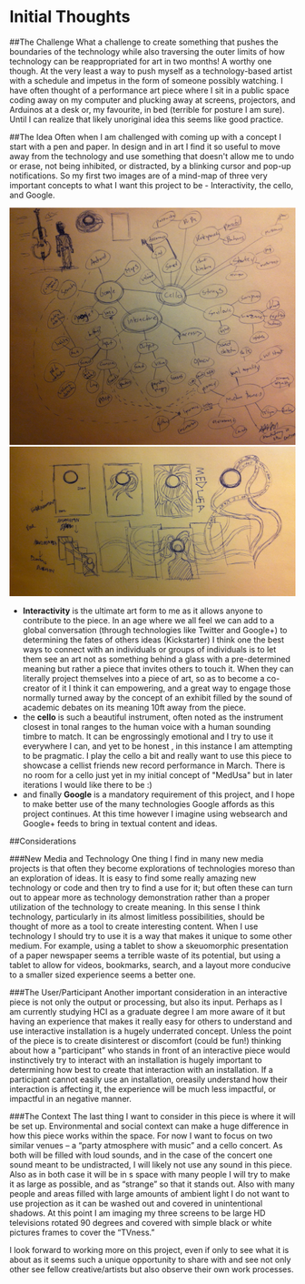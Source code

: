 # Initial Thoughts

##The Challenge
What a challenge to create something that pushes the boundaries of the technology while also traversing the outer limits of how technology can be reappropriated for art in two months! A worthy one though. At the very least a way to push myself as a technology-based artist with a schedule and impetus in the form of someone possibly watching. I have often thought of a performance art piece where I sit in a public space coding away on my computer and plucking away at screens, projectors, and Arduinos at a desk or, my favourite, in bed (terrible for posture I am sure). Until I can realize that likely unoriginal idea this seems like good practice.

##The Idea
Often when I am challenged with coming up with a concept I start with a pen and paper. In design and in art I find it so useful to move away from the technology and use something that doesn't allow me to undo or erase, not being inhibited, or distracted, by a blinking cursor and pop-up notifications. So my first two images are of a mind-map of three very important concepts to what I want this project to be - Interactivity, the cello, and Google.

![Mind Map](../project_images/MindMap.jpg?raw=true "Mind Map")
![First Rough Sketch of MedUsa](../project_images/Sketch_1.jpg?raw=true "First Rough Sketch of MedUsa")

- **Interactivity** is the ultimate art form to me as it allows anyone to contribute to the piece. In an age where we all feel we can add to a global conversation (through technologies like Twitter and Google+) to determining the fates of others ideas (Kickstarter) I think one the best ways to connect with an individuals or groups of individuals is to let them see an art not as something behind a glass with a pre-determined meaning but rather a piece that invites others to touch it. When they can literally project themselves into a piece of art, so as to become a co-creator of it I think it can empowering, and a great way to engage those normally turned away by the concept of an exhibit filled by the sound of academic debates on its meaning 10ft away from the piece.
- the **cello** is such a beautiful instrument, often noted as the instrument closest in tonal ranges to the human voice with a human sounding timbre to match. It can be engrossingly emotional and I try to use it everywhere I can, and yet to be honest , in this instance I am attempting to be pragmatic. I play the cello a bit and really want to use this piece to showcase a cellist friends new record performance in March. There is no room for a cello just yet in my initial concept of "MedUsa" but in later iterations I would like there to be :)
- and finally **Google** is a mandatory requirement of this project, and I hope to make better use of the many technologies Google affords as this project continues. At this time however I imagine using websearch and Google+ feeds to bring in textual content and ideas.

##Considerations

###New Media and Technology
One thing I find in many new media projects is that often they become explorations of technologies moreso than an exploration of ideas. It is easy to find some really amazing new technology or code and then try to find a use for it; but often these can turn out to appear more as technology demonstration rather than a proper utilization of the technology to create meaning. In this sense I think technology, particularly in its almost limitless possibilities, should be thought of more as a tool to create interesting content. When I use technology I should try to use it is a way that makes it unique to some other medium. For example, using a tablet to show a skeuomorphic presentation of a paper newspaper seems a terrible waste of its potential, but using a tablet to allow for videos, bookmarks, search, and a layout more conducive to a smaller sized experience seems a better one.

###The User/Participant
Another important consideration in an interactive piece is not only the output or processing, but also its input. Perhaps as I am currently studying HCI as a graduate degree I am more aware of it but having an experience that makes it really easy for others to understand and use interactive installation is a hugely underrated concept. Unless the point of the piece is to create disinterest or discomfort (could be fun!) thinking about how a "participant” who stands in front of an interactive piece would instinctively try to interact with an installation is hugely important to determining  how best to create that interaction with an installation. If a participant cannot easily use an installation, oreasily understand how their interaction is affecting it, the experience will be much less impactful, or impactful in an negative manner.

###The Context
The last thing I want to consider in this piece is where it will be set up.  Environmental and social context can make a huge difference in how this piece works within the space. For now I want to focus on two similar venues – a “party atmosphere with music” and a cello concert. As both will be filled with loud sounds, and in the case of the concert one sound meant to be undistracted, I will likely not use any sound in this piece. Also as in both case it will be in s space with many people I will try to make it as large as possible, and as “strange” so that it stands out. Also with many people and areas filled with large amounts of ambient light I do not want to use projection as it can be washed out and covered in unintentional shadows. At this point I am imaging my three screens to be large HD televisions rotated 90 degrees and covered with simple black or white pictures frames to cover the “TVness.”

I look forward to working more on this project, even if only to see what it is about as it seems such a unique opportunity to share with and see not only other see fellow creative/artists but also observe their own work processes.
